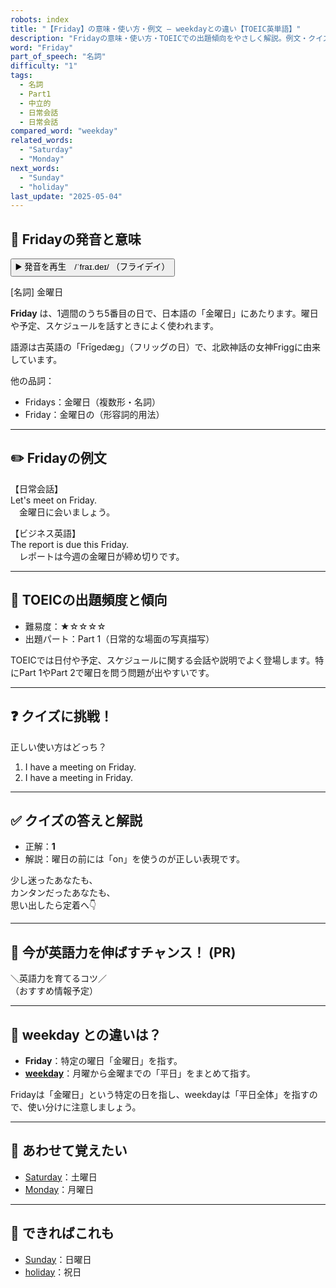 ```yaml
---
robots: index
title: "【Friday】の意味・使い方・例文 ― weekdayとの違い【TOEIC英単語】"
description: "Fridayの意味・使い方・TOEICでの出題傾向をやさしく解説。例文・クイズ付きでweekdayとの違いもわかりやすく学べます。"
word: "Friday"
part_of_speech: "名詞"
difficulty: "1"
tags:
  - 名詞
  - Part1
  - 中立的
  - 日常会話
  - 日常会話
compared_word: "weekday"
related_words:
  - "Saturday"
  - "Monday"
next_words:
  - "Sunday"
  - "holiday"
last_update: "2025-05-04"
---
```


## 🔰 Fridayの発音と意味

<button class="play-audio" onclick="playTTS('Friday')">
  <span class="play-audio-main">
    ▶️ 発音を再生　/ˈfraɪ.deɪ/
  </span>
  <span class="play-audio-sub">
    （フライデイ）
  </span>
</button>

[名詞] 金曜日

**Friday** は、1週間のうち5番目の日で、日本語の「金曜日」にあたります。曜日や予定、スケジュールを話すときによく使われます。

語源は古英語の「Frīgedæg」（フリッグの日）で、北欧神話の女神Friggに由来しています。

他の品詞：  
- Fridays：金曜日（複数形・名詞）
- Friday：金曜日の（形容詞的用法）

---

## ✏️ Fridayの例文

【日常会話】  
Let's meet on Friday.  
　金曜日に会いましょう。

【ビジネス英語】  
The report is due this Friday.  
　レポートは今週の金曜日が締め切りです。

---

## 🎯 TOEICの出題頻度と傾向

- 難易度：★☆☆☆☆
- 出題パート：Part 1（日常的な場面の写真描写）

TOEICでは日付や予定、スケジュールに関する会話や説明でよく登場します。特にPart 1やPart 2で曜日を問う問題が出やすいです。

---

## ❓ クイズに挑戦！

正しい使い方はどっち？

1. I have a meeting on Friday.  
2. I have a meeting in Friday.

---

## ✅ クイズの答えと解説

- 正解：**1**
- 解説：曜日の前には「on」を使うのが正しい表現です。

少し迷ったあなたも、  
カンタンだったあなたも、  
思い出したら定着へ👇️

---

## 🚀 今が英語力を伸ばすチャンス！ (PR)

<div class="info-center">
＼英語力を育てるコツ／<br>  
（おすすめ情報予定）
</div>

---

## 🤔  weekday との違いは？

- **Friday**：特定の曜日「金曜日」を指す。
- **[weekday](/word/weekday/)**：月曜から金曜までの「平日」をまとめて指す。

Fridayは「金曜日」という特定の日を指し、weekdayは「平日全体」を指すので、使い分けに注意しましょう。

---

## 🧩 あわせて覚えたい

- [Saturday](/Saturday)：土曜日
- [Monday](/Monday)：月曜日

---

## 📖 できればこれも

- [Sunday](/Sunday)：日曜日
- [holiday](/word/holiday/)：祝日

<!-- cvid: aid12_bid04 -->
